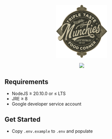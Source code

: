 <!-- markdownlint-disable MD033 MD041 MD045 -->

<p align="center" width="100%">
    <img width="33%" src="./favicon.png">
</p>

<p align="center" width="100%">
  <a href="https://github.com/iamkenos/triple-taste-rpa/actions/workflows/rpa.yml" target="_blank">
    <img src="https://img.shields.io/github/actions/workflow/status/iamkenos/triple-taste-rpa/rpa.yml?label=rpa%20tests&logo=github">
  </a>
</p>

## Requirements

- NodeJS ≥ 20.10.0 or ≤ LTS
- JRE ≥ 8
- Google developer service account

## Get Started

- Copy `.env.example` to `.env` and populate
